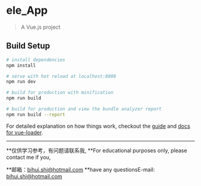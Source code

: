 # ele_App

> A Vue.js project

## Build Setup

``` bash
# install dependencies
npm install

# serve with hot reload at localhost:8080
npm run dev

# build for production with minification
npm run build

# build for production and view the bundle analyzer report
npm run build --report
```

For detailed explanation on how things work, checkout the [guide](http://vuejs-templates.github.io/webpack/) and [docs for vue-loader](http://vuejs.github.io/vue-loader).


----------
**仅供学习参考，有问题请联系我,
**For educational purposes only, please contact me if you,

 **邮箱：bihui.shi@hotmail.com
 **have any questionsE-mail: bihui.shi@hotmail.com
